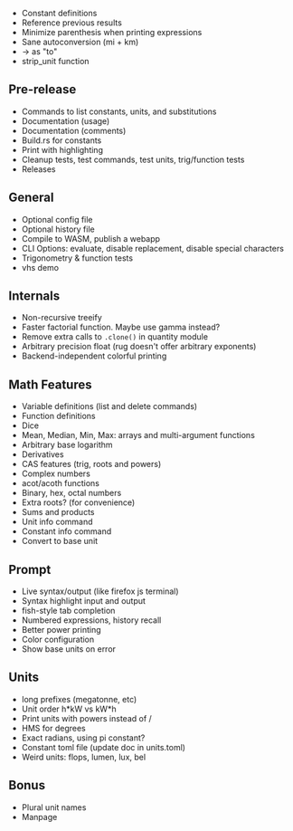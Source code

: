  - Constant definitions
 - Reference previous results
 - Minimize parenthesis when printing expressions
 - Sane autoconversion (mi + km)
 - -> as "to"
 - strip_unit function


## Pre-release
 - Commands to list constants, units, and substitutions
 - Documentation (usage)
 - Documentation (comments)
 - Build.rs for constants
 - Print with highlighting
 - Cleanup tests, test commands, test units, trig/function tests
 - Releases


## General
 - Optional config file
 - Optional history file
 - Compile to WASM, publish a webapp
 - CLI Options: evaluate, disable replacement, disable special characters
 - Trigonometry & function tests
 - vhs demo


## Internals
 - Non-recursive treeify
 - Faster factorial function. Maybe use gamma instead?
 - Remove extra calls to `.clone()` in quantity module
 - Arbitrary precision float (rug doesn't offer arbitrary exponents)
 - Backend-independent colorful printing

## Math Features
 - Variable definitions (list and delete commands)
 - Function definitions
 - Dice
 - Mean, Median, Min, Max: arrays and multi-argument functions
 - Arbitrary base logarithm
 - Derivatives
 - CAS features (trig, roots and powers)
 - Complex numbers
 - acot/acoth functions
 - Binary, hex, octal numbers
 - Extra roots? (for convenience)
 - Sums and products
 - Unit info command
 - Constant info command
 - Convert to base unit

## Prompt
 - Live syntax/output (like firefox js terminal)
 - Syntax highlight input and output
 - fish-style tab completion
 - Numbered expressions, history recall
 - Better power printing
 - Color configuration
 - Show base units on error

## Units
 - long prefixes (megatonne, etc)
 - Unit order h\*kW vs kW\*h
 - Print units with powers instead of /
 - HMS for degrees
 - Exact radians, using pi constant?
 - Constant toml file (update doc in units.toml)
 - Weird units: flops, lumen, lux, bel

## Bonus
 - Plural unit names
 - Manpage
